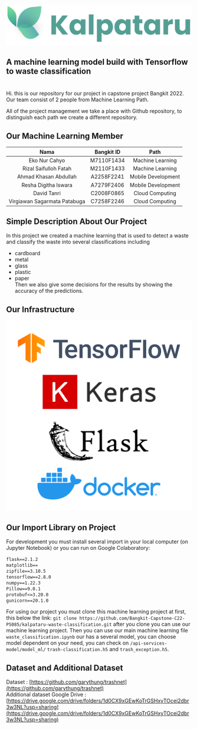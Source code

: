 
![Logo Kalpataru](https://raw.githubusercontent.com/Bangkit-Capstone-C22-PS085/kalpataru-waste-classification/master/assets/logo.png)
<h2>A machine learning model build with Tensorflow to waste classification</h2>
<h1></h1>
<p>Hi. this is our repository for our project in capstone project Bangkit 2022. Our team consist of 2 people from Machine Learning Path.

All of the project management we take a place with Github repository, to distinguish each path we create a different repository.</p>

## Our Machine Learning Member
|            Nama                 |  Bangkit ID  |       Path         |
|:-------------------------------:|:------------:|:------------------:|
|  Eko Nur Cahyo                  |  M7110F1434  | Machine Learning   |
|  Rizal Saifulloh Fatah          |  M2110F1433  | Machine Learning   |
|  Ahmad Khasan Abdullah          |  A2258F2241  | Mobile Development |
|  Resha Digitha Iswara           |  A7279F2406  | Mobile Development |               
|  David Tanri                    |  C2008F0865  | Cloud Computing    |
|  Virgiawan Sagarmata Patabuga   |  C7258F2246  | Cloud Computing    |




## Simple Description About Our Project
In this project we created a machine learning that is used to detect a waste and classify the waste into several classifications including 
- cardboard 
- metal 
- glass
- plastic
- paper 
<br>Then we also give some decisions for the results by showing the accuracy of the predictions.

## Our Infrastructure
![Machine Learning Infrastructure](https://raw.githubusercontent.com/Bangkit-Capstone-C22-PS085/kalpataru-waste-classification/master/assets/infrastructure.png)

## Our Import Library on Project
For development you must install several import in your local computer (on Jupyter Notebook) or you can run on Google Colaboratory:
```text
flask==2.1.2
matplotlib==
zipfile==3.10.5
tensorflow==2.8.0
numpy==1.22.3
Pillow==9.0.1
protobuf<=3.20.0
gunicorn==20.1.0
```

For using our project you must clone this machine learning project at first, this below the link:
`git clone https://github.com/Bangkit-Capstone-C22-PS085/kalpataru-waste-classification.git`
after you clone you can use our machine learning project. Then you can use our main machine learning file
`waste_classification.ipynb` our has a several model, you can choose model dependent on your need, you can check on `/api-services-model/model_ml/` `trash-classification.h5` and `trash_exception.h5`.

## Dataset and Additional Dataset
Dataset : [https://github.com/garythung/trashnet](https://github.com/garythung/trashnet)
<br>
Additional dataset Google Drive : [https://drive.google.com/drive/folders/1d0CX9xGEwKoTrGSHxyTOcei2dbr3w3NL?usp=sharing](https://drive.google.com/drive/folders/1d0CX9xGEwKoTrGSHxyTOcei2dbr3w3NL?usp=sharing)
